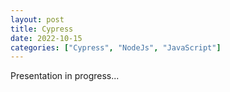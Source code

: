 ```yaml
---
layout: post
title: Cypress
date: 2022-10-15
categories: ["Cypress", "NodeJs", "JavaScript"]
---
```


Presentation in progress...
